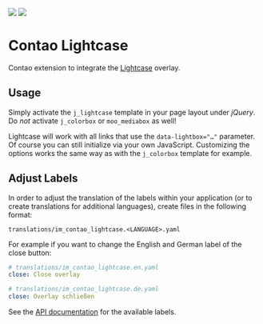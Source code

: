 [![](https://img.shields.io/packagist/v/fritzmg/contao-lightcase.svg)](https://packagist.org/packages/fritzmg/contao-lightcase)
[![](https://img.shields.io/packagist/dt/fritzmg/contao-lightcase.svg)](https://packagist.org/packages/fritzmg/contao-lightcase)

Contao Lightcase
=====================

Contao extension to integrate the [Lightcase](http://cornel.bopp-art.com/lightcase/) overlay.

## Usage

Simply activate the `j_lightcase` template in your page layout under _jQuery_. Do _not_ activate `j_colorbox` or `moo_mediabox` as well!

Lightcase will work with all links that use the `data-lightbox="…"` parameter. Of course you can still initialize via your own JavaScript. Customizing the options works the same way as with the `j_colorbox` template for example.

## Adjust Labels

In order to adjust the translation of the labels within your application (or to create translations for additional languages), create files in the following format:

```
translations/im_contao_lightcase.<LANGUAGE>.yaml
```

For example if you want to change the English and German label of the close button:

```yaml
# translations/im_contao_lightcase.en.yaml
close: Close overlay
```

```yaml
# translations/im_contao_lightcase.de.yaml
close: Overlay schließen
```

See the [API documentation](https://cornel.bopp-art.com/lightcase/documentation/#api) for the available labels.

